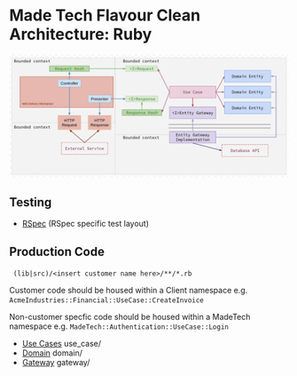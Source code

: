 # Made Tech Flavour Clean Architecture: Ruby

![Ruby Clean Architecture](clean-architecture.png)

## Testing 
* [RSpec](RSpec.md) (RSpec specific test layout)

## Production Code
``` (lib|src)/<insert customer name here>/**/*.rb```

Customer code should be housed within a Client namespace e.g. ```AcmeIndustries::Financial::UseCase::CreateInvoice```

Non-customer specfic code should be housed within a MadeTech namespace e.g. ```MadeTech::Authentication::UseCase::Login```

* [Use Cases](UseCases.md) use_case/ 
* [Domain](Domain.md) domain/
* [Gateway](Gateway.md) gateway/
